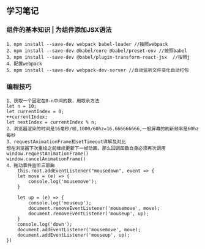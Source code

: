 ## 学习笔记

### 组件的基本知识 | 为组件添加JSX语法

    1、npm install --save-dev webpack babel-loader //按照webpack
    2、npm install --save-dev @babel/core @babel/preset-env //按照babel
    3、npm install --save-dev @babel/plugin-transform-react-jsx  //按照j
    4、配置webpack
    5、npm install --save-dev webpack-dev-server //自动监听文件变化自动打包

### 编程技巧
    1、获取一个固定在0-n中间的数，用取余方法
    let n = 10;
    let currentIndex = 0;
    ++currentIndex;
    let nextIndex = currentIndex % n;
    2、浏览器渲染的时间是16毫秒/帧,1000/60hz=16.666666666,一般屏幕的刷新频率是60hz每秒
    3、requestAnimationFrame和setTimeout详解及对比
    想在浏览器下次重绘之前继续更新下一帧动画，那么回调函数自身必须再次调用window.requestAnimationFrame()
    window.cancelAnimationFrame()
    4、拖动事件监听三部曲
        this.root.addEventListener("mousedown", event => {
        let move = (e) => {
            console.log('mousemove');
        }

        let up = (e) => {
            console.log('mouseup');
            document.removeEventListener('mousemove', move);
            document.removeEventListener('mouseup', up);
        }
        console.log('down');
        document.addEventListener('mousemove', move);
        document.addEventListener('mouseup', up);
    })

### 
